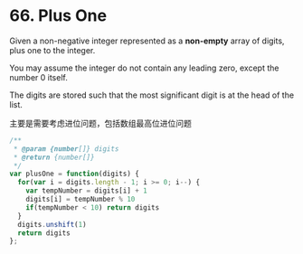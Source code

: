 # 66. Plus One

Given a non-negative integer represented as a **non-empty** array of digits, plus one to the integer.

You may assume the integer do not contain any leading zero, except the number 0 itself.

The digits are stored such that the most significant digit is at the head of the list.

主要是需要考虑进位问题，包括数组最高位进位问题

```javascript
/**
 * @param {number[]} digits
 * @return {number[]}
 */
var plusOne = function(digits) {
  for(var i = digits.length - 1; i >= 0; i--) {
    var tempNumber = digits[i] + 1
    digits[i] = tempNumber % 10
    if(tempNumber < 10) return digits
  }
  digits.unshift(1)
  return digits
};
```
